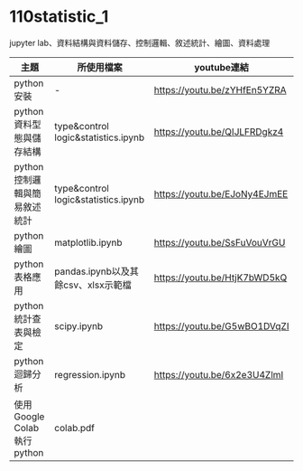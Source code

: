 # 110statistic_1
jupyter lab、資料結構與資料儲存、控制邏輯、敘述統計、繪圖、資料處理

主題|所使用檔案|youtube連結
--|--|--
python安裝|-|https://youtu.be/zYHfEn5YZRA
python資料型態與儲存結構|type&control logic&statistics.ipynb|https://youtu.be/QIJLFRDgkz4
python控制邏輯與簡易敘述統計|type&control logic&statistics.ipynb|https://youtu.be/EJoNy4EJmEE
python繪圖|matplotlib.ipynb|https://youtu.be/SsFuVouVrGU
python表格應用|pandas.ipynb以及其餘csv、xlsx示範檔|https://youtu.be/HtjK7bWD5kQ
python統計查表與檢定|scipy.ipynb|https://youtu.be/G5wBO1DVqZI
python迴歸分析|regression.ipynb|https://youtu.be/6x2e3U4ZlmI
使用Google Colab執行python|colab.pdf|
